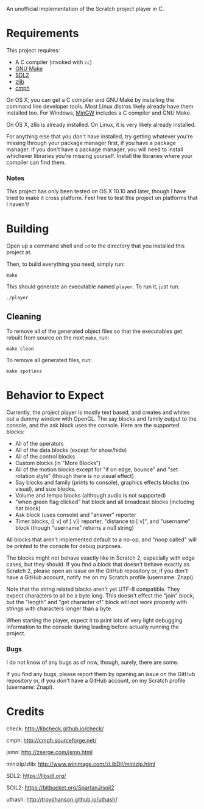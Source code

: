 An unofficial implementation of the Scratch project player in C.

# Requirements

This project requires:

* A C compiler (invoked with `cc`)
* [GNU Make](https://www.gnu.org/software/make/)
* [SDL2](https://libsdl.org/)
* [zlib](http://zlib.net)
* [cmph](http://cmph.sourceforge.net)

On OS X, you can get a C compiler and GNU Make by installing the command line developer tools. Most Linux distros likely already have them installed too. For Windows, [MinGW](http://mingw.org/) includes a C compiler and GNU Make.

On OS X, zlib is already installed. On Linux, it is very likely already installed.

For anything else that you don't have installed, try getting whatever you're missing through your package manager first, if you have a package manager. If you don't have a package manager, you will need to install whichever libraries you're missing yourself. Install the libraries where your compiler can find them.

### Notes

This project has only been tested on OS X 10.10 and later, though I have tried to make it cross platform. Feel free to test this project on platforms that I haven't!

# Building

Open up a command shell and  `cd` to the directory that you installed this project at.

Then, to build everything you need, simply run:
```
make
```

This should generate an executable named `player`. To run it, just run:
```
./player
```

## Cleaning

To remove all of the generated object files so that the executables get rebuilt from source on the next `make`, run:
```
make clean
```

To remove all generated files, run:
```
make spotless
```

# Behavior to Expect

Currently, the project player is mostly text based, and creates and whites out a dummy window with OpenGL. The say blocks and family output to the console, and the ask block uses the console. Here are the supported blocks:

* All of the operators
* All of the data blocks (except for show/hide)
* All of the control blocks
* Custom blocks (in "More Blocks")
* All of the motion blocks except for "if on edge, bounce" and "set rotation style" (though there is no visual effect)
* Say blocks and family (prints to console), graphics effects blocks (no visual), and size blocks.
* Volume and tempo blocks (although audio is not supported)
* "when green flag clicked" hat block and all broadcast blocks (including hat block)
* Ask block (uses console) and "answer" reporter
* Timer blocks, ([ v] of [ v]) reporter, "distance to [ v]", and "username" block (though "username" returns a null string)

All blocks that aren't implemented default to a no-op, and "noop called" will be printed to the console for debug purposes.

The blocks might not behave exactly like in Scratch 2, especially with edge cases, but they should. If you find a block that doesn't behave exactly as Scratch 2, please open an issue on the GitHub repository or, if you don't have a GitHub account, notify me on my Scratch profile (username: Znapi).

Note that the string related blocks aren't yet UTF-8 compatible. They expect characters to all be a byte long. This doesn't effect the "join" block, but the "length" and "get character of" block will not work properly with strings with characters longer than a byte.

When starting the player, expect it to print lots of very light debugging information to the console during loading before actually running the project.

### Bugs

I do not know of any bugs as of now, though, surely, there are some.

If you find any bugs, please report them by opening an issue on the GitHub repository or, if you don't have a GitHub account, on my Scratch profile (username: Znapi).

# Credits

check: http://libcheck.github.io/check/

cmph: http://cmph.sourceforge.net/

jsmn: http://zserge.com/jsmn.html

minizip/zlib: http://www.winimage.com/zLibDll/minizip.html

SDL2: https://libsdl.org/

SOIL2: https://bitbucket.org/SpartanJ/soil2

uthash: http://troydhanson.github.io/uthash/
